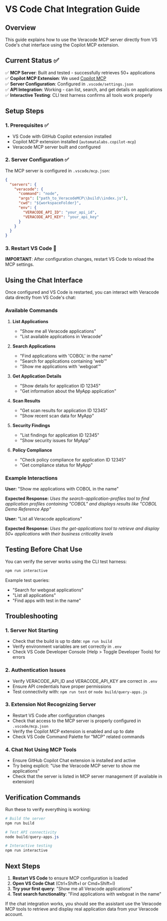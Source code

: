 # VS Code Chat Integration Guide

## Overview

This guide explains how to use the Veracode MCP server directly from VS Code's chat interface using the Copilot MCP extension.

## Current Status ✅

✅ **MCP Server**: Built and tested - successfully retrieves 50+ applications  
✅ **Copilot MCP Extension**: We used [Copilot MCP](https://marketplace.visualstudio.com/items?itemName=AutomataLabs.copilot-mcp)  
✅ **Server Configuration**: Configured in `.vscode/settings.json`  
✅ **API Integration**: Working - can list, search, and get details on applications  
✅ **Interactive Testing**: CLI test harness confirms all tools work properly  

## Setup Steps

### 1. Prerequisites ✅
- VS Code with GitHub Copilot extension installed
- Copilot MCP extension installed (`automatalabs.copilot-mcp`)
- Veracode MCP server built and configured

### 2. Server Configuration ✅
The MCP server is configured in `.vscode/mcp.json`:

```json
{
  "servers": {
    "veracode": {
      "command": "node",
      "args": ["path_to_VeracodeMCP\\build\\index.js"],
      "cwd": "${workspaceFolder}",
      "env": {
        "VERACODE_API_ID": "your_api_id",
        "VERACODE_API_KEY": "your_api_key"
      }
    }
  }
}
```

### 3. Restart VS Code 🔄
**IMPORTANT**: After configuration changes, restart VS Code to reload the MCP settings.

## Using the Chat Interface

Once configured and VS Code is restarted, you can interact with Veracode data directly from VS Code's chat:

### Available Commands

1. **List Applications**
   - "Show me all Veracode applications"
   - "List available applications in Veracode"

2. **Search Applications**
   - "Find applications with 'COBOL' in the name"
   - "Search for applications containing 'web'"
   - "Show me applications with 'webgoat'"

3. **Get Application Details**
   - "Show details for application ID 12345"
   - "Get information about the MyApp application"

4. **Scan Results**
   - "Get scan results for application ID 12345"
   - "Show recent scan data for MyApp"

5. **Security Findings**
   - "List findings for application ID 12345"
   - "Show security issues for MyApp"

6. **Policy Compliance**
   - "Check policy compliance for application ID 12345"
   - "Get compliance status for MyApp"

### Example Interactions

**User:** "Show me applications with COBOL in the name"

**Expected Response:** *Uses the search-application-profiles tool to find application profiles containing "COBOL" and displays results like "COBOL Demo Reference App"*

**User:** "List all Veracode applications"

**Expected Response:** *Uses the get-applications tool to retrieve and display 50+ applications with their business criticality levels*

## Testing Before Chat Use

You can verify the server works using the CLI test harness:
```powershell
npm run interactive
```

Example test queries:
- "Search for webgoat applications"
- "List all applications"
- "Find apps with test in the name"

## Troubleshooting

### 1. Server Not Starting
- Check that the build is up to date: `npm run build`
- Verify environment variables are set correctly in `.env`
- Check VS Code Developer Console (Help > Toggle Developer Tools) for errors

### 2. Authentication Issues
- Verify VERACODE_API_ID and VERACODE_API_KEY are correct in `.env`
- Ensure API credentials have proper permissions
- Test connectivity with: `npm run test` or `node build/query-apps.js`

### 3. Extension Not Recognizing Server
- Restart VS Code after configuration changes
- Check that access to the MCP server is properly configured in `.vscode/mcp.json`
- Verify the Copilot MCP extension is enabled and up to date
- Check VS Code Command Palette for "MCP" related commands

### 4. Chat Not Using MCP Tools
- Ensure GitHub Copilot Chat extension is installed and active
- Try being explicit: "Use the Veracode MCP server to show me applications"
- Check that the server is listed in MCP server management (if available in extension)

## Verification Commands

Run these to verify everything is working:

```powershell
# Build the server
npm run build

# Test API connectivity
node build/query-apps.js

# Interactive testing
npm run interactive
```

## Next Steps

1. **Restart VS Code** to ensure MCP configuration is loaded
2. **Open VS Code Chat** (Ctrl+Shift+I or Cmd+Shift+I)
3. **Try your first query**: "Show me all Veracode applications"
4. **Test search functionality**: "Find applications with webgoat in the name"

If the chat integration works, you should see the assistant use the Veracode MCP tools to retrieve and display real application data from your Veracode account.

